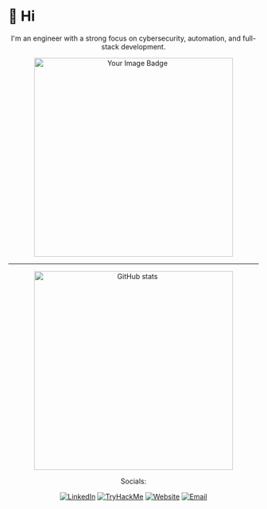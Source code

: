 # 👋 Hi

<div align="center">

  I'm an engineer with a strong focus on cybersecurity, automation, and full-stack development.

  <img src="https://tryhackme-badges.s3.amazonaws.com/Throupy.png" alt="Your Image Badge" width="400"/>
  <hr>
  <img src="https://github-readme-stats.vercel.app/api?username=Throupy&hide=contribs,issues&hide_rank=true&show_icons=true&theme=dark" alt="GitHub stats" width="400"/>

  Socials:<br>
  
  <a href="https://www.linkedin.com/in/owen-throup-07b7b0192" target="_blank"><img src="https://img.shields.io/badge/LinkedIn-blue" alt="LinkedIn"></a>
  <a href="https://tryhackme.com/r/p/Throupy" target="_blank"><img src="https://img.shields.io/badge/TryHackMe-red" alt="TryHackMe"></a>
  <a href="https://throupy.github.io/" target="_blank"><img src="https://img.shields.io/badge/Website-orange" alt="Website"></a>
  <a href="mailto:owenthroup@gmail.com"><img src="https://img.shields.io/badge/Email-blue" alt="Email"></a>
</div>
